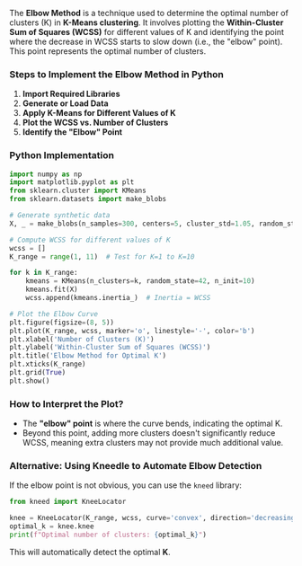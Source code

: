 The **Elbow Method** is a technique used to determine the optimal number of clusters (K) in **K-Means clustering**. It involves plotting the **Within-Cluster Sum of Squares (WCSS)** for different values of K and identifying the point where the decrease in WCSS starts to slow down (i.e., the "elbow" point). This point represents the optimal number of clusters.

### **Steps to Implement the Elbow Method in Python**
1. **Import Required Libraries**
2. **Generate or Load Data**
3. **Apply K-Means for Different Values of K**
4. **Plot the WCSS vs. Number of Clusters**
5. **Identify the "Elbow" Point**

### **Python Implementation**
```python
import numpy as np
import matplotlib.pyplot as plt
from sklearn.cluster import KMeans
from sklearn.datasets import make_blobs

# Generate synthetic data
X, _ = make_blobs(n_samples=300, centers=5, cluster_std=1.05, random_state=42)

# Compute WCSS for different values of K
wcss = []
K_range = range(1, 11)  # Test for K=1 to K=10

for k in K_range:
    kmeans = KMeans(n_clusters=k, random_state=42, n_init=10)
    kmeans.fit(X)
    wcss.append(kmeans.inertia_)  # Inertia = WCSS

# Plot the Elbow Curve
plt.figure(figsize=(8, 5))
plt.plot(K_range, wcss, marker='o', linestyle='-', color='b')
plt.xlabel('Number of Clusters (K)')
plt.ylabel('Within-Cluster Sum of Squares (WCSS)')
plt.title('Elbow Method for Optimal K')
plt.xticks(K_range)
plt.grid(True)
plt.show()
```

### **How to Interpret the Plot?**
- The **"elbow" point** is where the curve bends, indicating the optimal K.
- Beyond this point, adding more clusters doesn't significantly reduce WCSS, meaning extra clusters may not provide much additional value.

### **Alternative: Using Kneedle to Automate Elbow Detection**
If the elbow point is not obvious, you can use the `kneed` library:
```python
from kneed import KneeLocator

knee = KneeLocator(K_range, wcss, curve='convex', direction='decreasing')
optimal_k = knee.knee
print(f"Optimal number of clusters: {optimal_k}")
```

This will automatically detect the optimal **K**.
